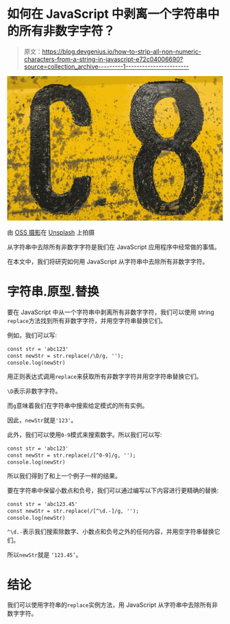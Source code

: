 # 如何在 JavaScript 中剥离一个字符串中的所有非数字字符？

> 原文：<https://blog.devgenius.io/how-to-strip-all-non-numeric-characters-from-a-string-in-javascript-e72c04006690?source=collection_archive---------1----------------------->

![](img/3983bcc4c6211bbbbda1dd62d35754e3.png)

由 [OSS 摄影](https://unsplash.com/@ossphotography1?utm_source=medium&utm_medium=referral)在 [Unsplash](https://unsplash.com?utm_source=medium&utm_medium=referral) 上拍摄

从字符串中去除所有非数字字符是我们在 JavaScript 应用程序中经常做的事情。

在本文中，我们将研究如何用 JavaScript 从字符串中去除所有非数字字符。

# 字符串.原型.替换

要在 JavaScript 中从一个字符串中剥离所有非数字字符，我们可以使用 string `replace`方法找到所有非数字字符，并用空字符串替换它们。

例如，我们可以写:

```
const str = 'abc123'
const newStr = str.replace(/\D/g, '');
console.log(newStr)
```

用正则表达式调用`replace`来获取所有非数字字符并用空字符串替换它们。

`\D`表示非数字字符。

而`g`意味着我们在字符串中搜索给定模式的所有实例。

因此，`newStr`就是`'123'`。

此外，我们可以使用`0-9`模式来搜索数字。所以我们可以写:

```
const str = 'abc123'
const newStr = str.replace(/[^0-9]/g, '');
console.log(newStr)
```

所以我们得到了和上一个例子一样的结果。

要在字符串中保留小数点和负号，我们可以通过编写以下内容进行更精确的替换:

```
const str = 'abc123.45'
const newStr = str.replace(/[^\d.-]/g, '');
console.log(newStr)
```

`^\d.-`表示我们搜索除数字、小数点和负号之外的任何内容，并用空字符串替换它们。

所以`newStr`就是 `‘123.45’`。

# 结论

我们可以使用字符串的`replace`实例方法，用 JavaScript 从字符串中去除所有非数字字符。
